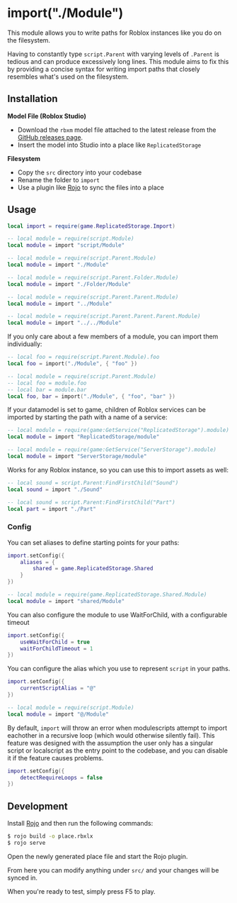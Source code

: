 # import("./Module")

This module allows you to write paths for Roblox instances like you do on the filesystem.

Having to constantly type `script.Parent` with varying levels of `.Parent` is tedious and can produce excessively long lines. This module aims to fix this by providing a concise syntax for writing import paths that closely resembles what's used on the filesystem.

## Installation

**Model File (Roblox Studio)**
- Download the `rbxm` model file attached to the latest release from the [GitHub releases page](https://github.com/vocksel/import/releases).
- Insert the model into Studio into a place like `ReplicatedStorage`

**Filesystem**
- Copy the `src` directory into your codebase
- Rename the folder to `import`
- Use a plugin like [Rojo](https://github.com/LPGhatguy/rojo) to sync the files into a place

## Usage

```lua
local import = require(game.ReplicatedStorage.Import)

-- local module = require(script.Module)
local module = import "script/Module"

-- local module = require(script.Parent.Module)
local module = import "./Module"

-- local module = require(script.Parent.Folder.Module)
local module = import "./Folder/Module"

-- local module = require(script.Parent.Parent.Module)
local module = import "../Module"

-- local module = require(script.Parent.Parent.Parent.Module)
local module = import "../../Module"
```

If you only care about a few members of a module, you can import them individually:

```lua
-- local foo = require(script.Parent.Module).foo
local foo = import("./Module", { "foo" })

-- local module = require(script.Parent.Module)
-- local foo = module.foo
-- local bar = module.bar
local foo, bar = import("./Module", { "foo", "bar" })
```

If your datamodel is set to game, children of Roblox services can be imported by starting the path with a name of a service:

```lua
-- local module = require(game:GetService("ReplicatedStorage").module)
local module = import "ReplicatedStorage/module"

-- local module = require(game:GetService("ServerStorage").module)
local module = import "ServerStorage/module"
```

Works for any Roblox instance, so you can use this to import assets as well:

```lua
-- local sound = script.Parent:FindFirstChild("Sound")
local sound = import "./Sound"

-- local sound = script.Parent:FindFirstChild("Part")
local part = import "./Part"
```

### Config

You can set aliases to define starting points for your paths:

```lua
import.setConfig({
	aliases = {
		shared = game.ReplicatedStorage.Shared
	}
})

-- local module = require(game.ReplicatedStorage.Shared.Module)
local module = import "shared/Module"
```

You can also configure the module to use WaitForChild, with a configurable timeout

```lua
import.setConfig({
	useWaitForChild = true
	waitForChildTimeout = 1
})
```

You can configure the alias which you use to represent `script` in your paths.

```lua
import.setConfig({
	currentScriptAlias = "@"
})

-- local module = require(script.Module)
local module = import "@/Module"
```

By default, `import` will throw an error when modulescripts attempt to import eachother in a recursive loop (which would otherwise silently fail). This feature was designed with the assumption the user only has a singular script or localscript as the entry point to the codebase, and you can disable it if the feature causes problems.
```lua
import.setConfig({
	detectRequireLoops = false
})
```

## Development

Install [Rojo](https://github.com/rojo-rbx/rojo/) and then run the following commands:

```sh
$ rojo build -o place.rbxlx
$ rojo serve
```

Open the newly generated place file and start the Rojo plugin.

From here you can modify anything under `src/` and your changes will be synced in.

When you're ready to test, simply press F5 to play.
